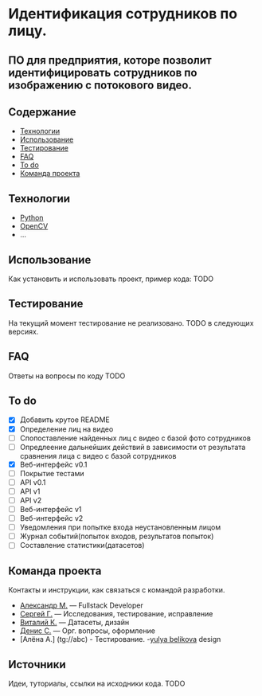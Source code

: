# Идентификация сотрудников по лицу.
## ПО для предприятия, которе позволит идентифицировать сотрудников по изображению с потокового видео.

## Содержание
- [Технологии](#технологии)
- [Использование](#использование)
- [Тестирование](#тестирование)
- [FAQ](#faq)
- [To do](#to-do)
- [Команда проекта](#команда-проекта)

## Технологии
- [Python](https://www.python.org/)
- [OpenCV](https://opencv.org/)
- ...

## Использование
Как установить и использовать проект, пример кода:
TODO

## Тестирование
На текущий момент тестирование не реализовано. TODO в следующих версиях.

## FAQ
Ответы на вопросы по коду
TODO

## To do
- [x] Добавить крутое README
- [x] Определение лиц на видео
- [ ] Спопоставление найденных лиц с видео с базой фото сотрудников
- [ ] Опредлеение дальнейших действий в зависимости от результата сравнения лица с видео с базой сотрудников
- [x] Веб-интерфейс v0.1
- [ ] Покрытие тестами
- [ ] API v0.1
- [ ] API v1
- [ ] API v2
- [ ] Веб-интерфейс v1
- [ ] Веб-интерфейс v2
- [ ] Уведомления при попытке входа неустановленным лицом
- [ ] Журнал событий(попыток входов, результатов попыток)
- [ ] Составление статистики(датасетов)

## Команда проекта
Контакты и инструкции, как связаться с командой разработки.

- [Александр М.](tg://abc) — Fullstack Developer
- [Сергей Г.](tg://abc) — Исследования, тестирование, исправление
- [Виталий К.](tg://abc) — Датасеты, дизайн
- [Денис С.](tg://abc) — Орг. вопросы, оформление
- [Алёна А.] (tg://abc) - Тестирование.
-[yulya belikova](tg://abc) design
## Источники
Идеи, туториалы, ссылки на исходники кода.
TODO